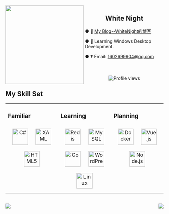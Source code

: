 <img src="http://white-night.club/picture/community_image_1423127909.png" align="left" height="250" width="" />  
  

## <div align="center">White Night </div>  
  
● 🔭 [My Blog--WhiteNight的博客](https://white-night.club/)  
  

● 🌱 Learning Windows Desktop Development.  
  

● ❓ Email: 1602699904@qq.com  
  

<br/>  

  <p align="center">
  <img src="https://komarev.com/ghpvc/?username=WhiteNight-SZTU&&style=flat-square" alt="Profile views" />
  </p>
  
## My Skill Set  
<table><tr><td valign="top" width="33%">



### Familiar  
<div align="center">  
<a href="https://docs.microsoft.com/en-us/dotnet/csharp/" target="_blank"><img style="margin: 10px" src="https://profilinator.rishav.dev/skills-assets/csharp-original.svg" alt="C#" height="50" /></a>  
<a href="https://docs.microsoft.com/en-us/dotnet/desktop/wpf/xaml/" target="_blank"><img style="margin: 10px" src="https://profilinator.rishav.dev/skills-assets/xaml.png" alt="XAML" height="50" /></a> 
<a href="https://en.wikipedia.org/wiki/HTML5" target="_blank"><img style="margin: 10px" src="https://profilinator.rishav.dev/skills-assets/html5-original-wordmark.svg" alt="HTML5" height="50" /></a>  
</div>
</td><td valign="top" width="33%">



### Learning  
<div align="center">  
<a href="https://redis.io/" target="_blank"><img style="margin: 10px" src="https://profilinator.rishav.dev/skills-assets/redis-original-wordmark.svg" alt="Redis" height="50" /></a>  
<a href="https://www.mysql.com/" target="_blank"><img style="margin: 10px" src="https://profilinator.rishav.dev/skills-assets/mysql-original-wordmark.svg" alt="MySQL" height="50" /></a>  
<a href="https://go.dev/" target="_blank"><img style="margin: 10px" src="https://profilinator.rishav.dev/skills-assets/go-original.svg" alt="Go" height="50" /></a>  
<a href="https://wordpress.com/" target="_blank"><img style="margin: 10px" src="https://profilinator.rishav.dev/skills-assets/wordpress.png" alt="WordPress" height="50" /></a>  
<a href="https://www.linux.org/" target="_blank"><img style="margin: 10px" src="https://profilinator.rishav.dev/skills-assets/linux-original.svg" alt="Linux" height="50" /></a>  
</div>


</td><td valign="top" width="33%">



### Planning  
<div align="center">  
<a href="https://www.docker.com/" target="_blank"><img style="margin: 10px" src="https://profilinator.rishav.dev/skills-assets/docker-original-wordmark.svg" alt="Docker" height="50" /></a>  
<a href="https://vuejs.org/" target="_blank"><img style="margin: 10px" src="https://profilinator.rishav.dev/skills-assets/vuejs-original-wordmark.svg" alt="Vue.js" height="50" /></a>  
<a href="https://nodejs.org/" target="_blank"><img style="margin: 10px" src="https://profilinator.rishav.dev/skills-assets/nodejs-original-wordmark.svg" alt="Node.js" height="50" /></a>  
</div>

</td></tr></table>  

<br/>  

<img src="https://github-readme-stats.vercel.app/api?username=WhiteNight-SZTU&show_icons=true&count_private=true&hide_border=true&theme=dark" align="left" />  

<div align="right"><img src="https://github-readme-stats.vercel.app/api/top-langs/?username=WhiteNight-SZTU&hide_border=true&theme=dark" align="right" /></div>  

<br/>  



<br />

